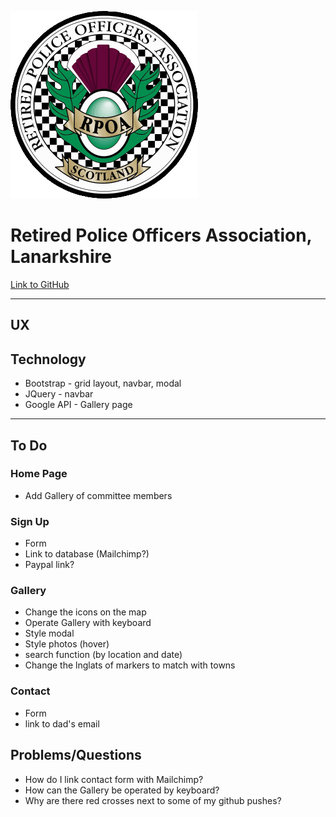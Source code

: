 
<a src=""><img src="/assets/images/rpoasbadge.png" style="center"></a>

# Retired Police Officers Association, Lanarkshire

[Link to GitHub](https://github.com/H4RP3RK/milestone_2_rpoas)

--------------

## UX

## Technology

* Bootstrap - grid layout, navbar, modal
* JQuery - navbar
* Google API - Gallery page

--------------

## To Do
### Home Page
- Add Gallery of committee members

### Sign Up
- Form
- Link to database (Mailchimp?)
- Paypal link?

### Gallery
- Change the icons on the map
- Operate Gallery with keyboard
- Style modal
- Style photos (hover)
- search function (by location and date)
- Change the lnglats of markers to match with towns

### Contact
- Form
- link to dad's email

## Problems/Questions
- How do I link contact form with Mailchimp?
- How can the Gallery be operated by keyboard?
- Why are there red crosses next to some of my github pushes?


